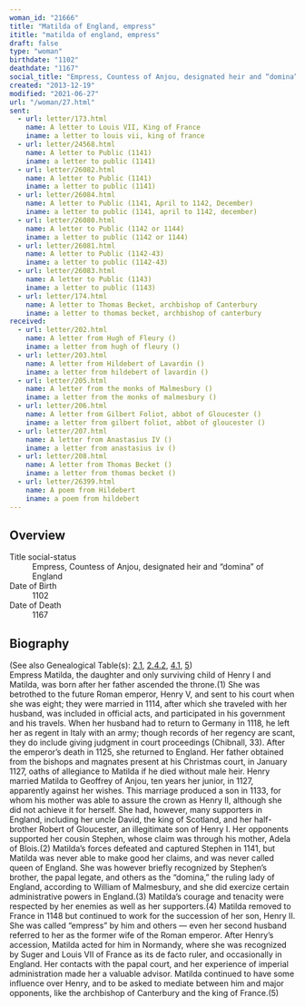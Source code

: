 ```yaml
---
woman_id: "21666"
title: "Matilda of England, empress"
ititle: "matilda of england, empress"
draft: false
type: "woman"
birthdate: "1102"
deathdate: "1167"
social_title: "Empress, Countess of Anjou, designated heir and “domina” of England"
created: "2013-12-19"
modified: "2021-06-27"
url: "/woman/27.html"
sent:
  - url: letter/173.html
    name: A letter to Louis VII, King of France
    iname: a letter to louis vii, king of france
  - url: letter/24568.html
    name: A letter to Public (1141)
    iname: a letter to public (1141)
  - url: letter/26082.html
    name: A letter to Public (1141)
    iname: a letter to public (1141)
  - url: letter/26084.html
    name: A letter to Public (1141, April to 1142, December)
    iname: a letter to public (1141, april to 1142, december)
  - url: letter/26080.html
    name: A letter to Public (1142 or 1144)
    iname: a letter to public (1142 or 1144)
  - url: letter/26081.html
    name: A letter to Public (1142-43)
    iname: a letter to public (1142-43)
  - url: letter/26083.html
    name: A letter to Public (1143)
    iname: a letter to public (1143)
  - url: letter/174.html
    name: A letter to Thomas Becket, archbishop of Canterbury
    iname: a letter to thomas becket, archbishop of canterbury
received:
  - url: letter/202.html
    name: A letter from Hugh of Fleury ()
    iname: a letter from hugh of fleury ()
  - url: letter/203.html
    name: A letter from Hildebert of Lavardin ()
    iname: a letter from hildebert of lavardin ()
  - url: letter/205.html
    name: A letter from the monks of Malmesbury ()
    iname: a letter from the monks of malmesbury ()
  - url: letter/206.html
    name: A letter from Gilbert Foliot, abbot of Gloucester ()
    iname: a letter from gilbert foliot, abbot of gloucester ()
  - url: letter/207.html
    name: A letter from Anastasius IV ()
    iname: a letter from anastasius iv ()
  - url: letter/208.html
    name: A letter from Thomas Becket ()
    iname: a letter from thomas becket ()
  - url: letter/26399.html
    name: A poem from Hildebert
    iname: a poem from hildebert
---
```

<h2 class="mt-4">Overview</h2><dt>Title social-status</dt><dd>Empress, Countess of Anjou, designated heir and “domina” of England</dd><dt>Date of Birth</dt><dd>1102</dd><dt>Date of Death</dt><dd>1167</dd><h2 class="mt-4">Biography</h2>(See also Genealogical Table(s): <a href="https://epistolae.ctl.columbia.edu/content/genealogy-conrad#n27">2.1</a>, <a href="https://epistolae.ctl.columbia.edu/content/genealogy-flanders#n27">2.4.2</a>, <a href="https://epistolae.ctl.columbia.edu/content/genealogy-adelaide#n27">4.1</a>, <a href="https://epistolae.ctl.columbia.edu/content/genealogy-humbert#n27">5</a>)<br>Empress Matilda, the daughter and only surviving child of Henry I and Matilda, was born after her father ascended the throne.(1)  She was betrothed to the future Roman emperor, Henry V, and sent to his court when she was eight; they were married in 1114, after which she traveled with her husband, was included in official acts, and participated in his government and his travels.  When her husband had to return to Germany in 1118, he left her as regent in Italy with an army; though records of her regency are scant, they do include giving judgment in court proceedings (Chibnall, 33).  After the emperor’s death in 1125, she returned to England.  Her father obtained from the bishops and magnates present at his Christmas court, in January 1127, oaths of allegiance to Matilda if he died without male heir.  Henry married Matilda to Geoffrey of Anjou, ten years her junior, in 1127, apparently against her wishes.
This marriage produced a son in 1133, for whom his mother was able to assure the crown as Henry II, although she did not achieve it for herself.  She had, however, many supporters in England, including her uncle David, the king of Scotland, and her half-brother Robert of Gloucester, an illegitimate son of Henry I. Her opponents supported her cousin Stephen, whose claim was through his mother, Adela of Blois.(2)  Matilda’s forces defeated and captured Stephen in 1141, but Matilda was never able to make good her claims, and was never called queen of England.  She was however briefly recognized by Stephen’s brother, the papal legate, and others as the “domina,” the ruling lady of England, according to William of Malmesbury, and she did exercize certain administrative powers in England.(3)  Matilda’s courage and tenacity were respected by her enemies as well as her supporters.(4)
Matilda removed to France in 1148 but continued to work for the succession of her son, Henry II.  She was called “empress” by him and others — even her second husband referred to her as the former wife of the Roman emperor.  After Henry’s accession, Matilda acted for him in Normandy, where she was recognized by Suger and Louis VII of France as its de facto ruler, and occasionally in England.  Her contacts with the papal court, and her experience of imperial administration made her a valuable advisor.  Matilda continued to have some influence over Henry, and to be asked to mediate between him and major opponents, like the archbishop of Canterbury and the king of France.(5)
